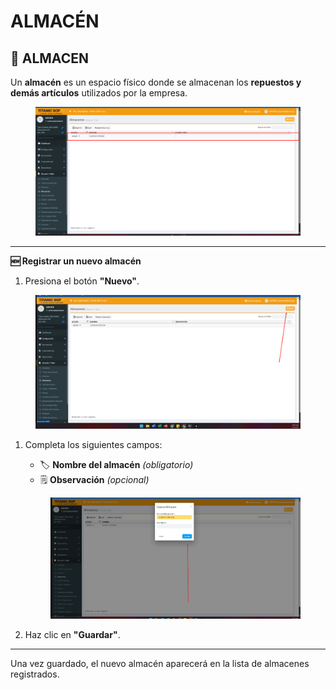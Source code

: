 # ALMACÉN

## 🏢 ALMACEN

Un **almacén** es un espacio físico donde se almacenan los **repuestos y demás artículos** utilizados por la empresa.

<figure><img src="../../../.gitbook/assets/image (4) (1) (1).png" alt=""><figcaption></figcaption></figure>

***

**🆕 Registrar un nuevo almacén**

1. Presiona el botón **"Nuevo"**.

<figure><img src="../../../.gitbook/assets/image (5) (1).png" alt=""><figcaption></figcaption></figure>

1.  Completa los siguientes campos:

    * 🏷️ **Nombre del almacén** _(obligatorio)_
    * 🗒️ **Observación** _(opcional)_

    <figure><img src="../../../.gitbook/assets/image (6) (1).png" alt=""><figcaption></figcaption></figure>
2. Haz clic en **"Guardar"**.

***

Una vez guardado, el nuevo almacén aparecerá en la lista de almacenes registrados.
